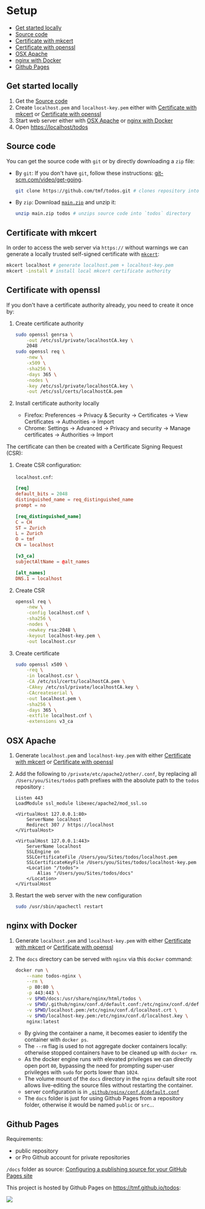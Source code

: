 # Setup

- [Get started locally](#get-started-locally)
- [Source code](#source-code)
- [Certificate with mkcert](#certificate-with-mkcert)
- [Certificate with openssl](#certificate-with-openssl)
- [OSX Apache](#osx-apache)
- [nginx with Docker](#nginx-with-docker)
- [Github Pages](#github-pages)

## Get started locally
1. Get the [Source code](#source-code)
1. Create `localhost.pem` and `localhost-key.pem` either with [Certificate with mkcert](#certificate-with-mkcert) or [Certificate with openssl](#certificate-with-openssl)
1. Start web server either with [OSX Apache](#osx-apache) or [nginx with Docker](#nginx-with-docker)
1. Open [https://localhost/todos](https://locahost/todos)

## Source code

You can get the source code with `git` or by directly downloading a `zip` file:
- By `git`:
	If you don't have `git`, follow these instructions: [git-scm.com/video/get-going](https://git-scm.com/video/get-going).

	```sh
	git clone https://github.com/tmf/todos.git # clones repository into `todos` directory
	```

- By `zip`:
	Download [`main.zip`](https://github.com/tmf/todos/archive/main.zip) and unzip it:

	```sh
	unzip main.zip todos # unzips source code into `todos` directory
	```

## Certificate with mkcert

In order to access the web server via `https://` without warnings we can generate a locally trusted self-signed certificate with [`mkcert`](https://github.com/FiloSottile/mkcert):

```sh
mkcert localhost # generate localhost.pem + localhost-key.pem
mkcert -install # install local mkcert certificate authority
```

## Certificate with openssl

If you don't have a certificate authority already, you need to create it once by:

1. Create certificate authority
	
	```sh
	sudo openssl genrsa \
		-out /etc/ssl/private/localhostCA.key \
		2048
	sudo openssl req \
		-new \
		-x509 \
		-sha256 \
		-days 365 \
		-nodes \
		-key /etc/ssl/private/localhostCA.key \
		-out /etc/ssl/certs/localhostCA.pem
	```

1. Install certificate authority locally
	- Firefox:
		Preferences -> Privacy & Security -> Certificates -> View Certificates -> Authorities -> Import
	- Chrome:
		Settings -> Advanced -> Privacy and security -> Manage certificates -> Authorities -> Import

The certificate can then be created with a Certificate Signing Request (CSR):

1. Create CSR configuration:
	
	`localhost.cnf`:
	```conf
	[req]
	default_bits = 2048
	distinguished_name = req_distinguished_name
	prompt = no

	[req_distinguished_name]
	C = CH
	ST = Zurich
	L = Zurich
	O = tmf
	CN = localhost

	[v3_ca]
	subjectAltName = @alt_names

	[alt_names]
	DNS.1 = localhost
	```

1. Create CSR

	```sh
	openssl req \
		-new \
		-config localhost.cnf \
		-sha256 \
		-nodes \
		-newkey rsa:2048 \
		-keyout localhost-key.pem \
		-out localhost.csr
	```

1. Create certificate

	```sh
	sudo openssl x509 \
		-req \
		-in localhost.csr \
		-CA /etc/ssl/certs/localhostCA.pem \
		-CAkey /etc/ssl/private/localhostCA.key \
		-CAcreateserial \
		-out localhost.pem \
		-sha256 \
		-days 365 \
		-extfile localhost.cnf \
		-extensions v3_ca
	```


## OSX Apache

1. Generate `localhost.pem` and `localhost-key.pem` with either [Certificate with mkcert](#certificate-with-mkcert) or [Certificate with openssl](#certificate-with-openssl)

1. Add the following to `/private/etc/apache2/other/.conf`, by replacing all `/Users/you/Sites/todos` path prefixes with the absolute path to the `todos` repository :
	```
	Listen 443
	LoadModule ssl_module libexec/apache2/mod_ssl.so

	<VirtualHost 127.0.0.1:80>
		ServerName localhost
		Redirect 307 / https://localhost
	</VirtualHost>
	
	<VirtualHost 127.0.0.1:443>
		ServerName localhost
		SSLEngine on
		SSLCertificateFile /Users/you/Sites/todos/localhost.pem
		SSLCertificateKeyFile /Users/you/Sites/todos/localhost-key.pem
		<Location "/todos">
			Alias "/Users/you/Sites/todos/docs"
		</Location>
	</VirtualHost
	```

1. Restart the web server with the new configuration
	```sh
	sudo /usr/sbin/apachectl restart
	```

## nginx with Docker

1. Generate `localhost.pem` and `localhost-key.pem` with either [Certificate with mkcert](#certificate-with-mkcert) or [Certificate with openssl](#certificate-with-openssl)

1. The `docs` directory can be served with `nginx` via this `docker` command:

	```sh
	docker run \
		--name todos-nginx \
		--rm \
		-p 80:80 \
		-p 443:443 \
		-v $PWD/docs:/usr/share/nginx/html/todos \
		-v $PWD/.github/nginx/conf.d/default.conf:/etc/nginx/conf.d/default.conf \
		-v $PWD/localhost.pem:/etc/nginx/conf.d/localhost.crt \
		-v $PWD/localhost-key.pem:/etc/nginx/conf.d/localhost.key \
		nginx:latest
	```

	- By giving the container a name, it becomes easier to identify the container with `docker ps`.
	- The `--rm` flag is used to not aggregate docker containers locally: otherwise stopped containers have to be cleaned up with `docker rm`.
	- As the docker engine runs with elevated privileges we can directly open port `80`, bypassing the need for prompting super-user privileges with `sudo` for ports lower than `1024`.
	- The volume mount of the `docs` directory in the `nginx` default site root allows live-editing the source files without restarting the container.
	- server configuration is in [`.github/nginx/conf.d/default.conf`](.github/nginx/conf.d/default.conf)
	- The `docs` folder is just for using Github Pages from a repository folder, otherwise it would be named `public` or `src`...

## Github Pages

Requirements:
- public repository
- or Pro Github account for private repositories

`/docs` folder as source: [Configuring a publishing source for your GitHub Pages site](https://docs.github.com/en/github/working-with-github-pages/configuring-a-publishing-source-for-your-github-pages-site#choosing-a-publishing-source)

This project is hosted by Github Pages on https://tmf.github.io/todos:

![](https://user-images.githubusercontent.com/1573003/110827388-4fc5cb00-8296-11eb-9b91-3a9e27b74d44.png)
